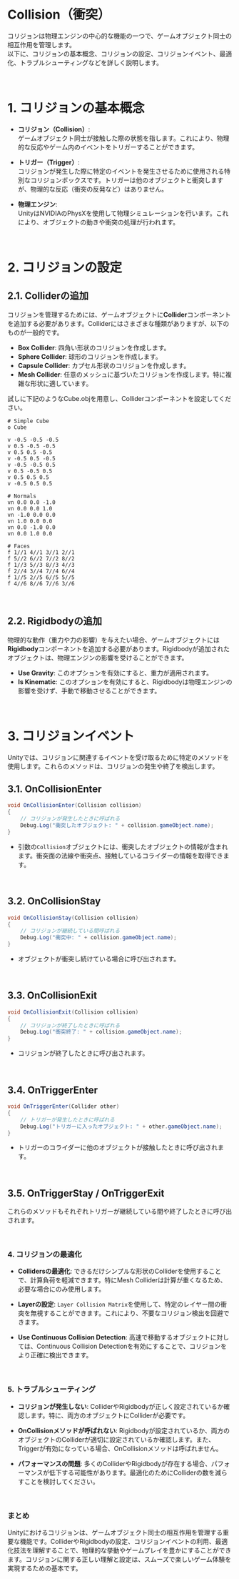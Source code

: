 # Collision（衝突）

コリジョンは物理エンジンの中心的な機能の一つで、ゲームオブジェクト同士の相互作用を管理します。  
以下に、コリジョンの基本概念、コリジョンの設定、コリジョンイベント、最適化、トラブルシューティングなどを詳しく説明します。

<br>

# 1. コリジョンの基本概念

- **コリジョン（Collision）**:  
ゲームオブジェクト同士が接触した際の状態を指します。これにより、物理的な反応やゲーム内のイベントをトリガーすることができます。

- **トリガー（Trigger）**:  
コリジョンが発生した際に特定のイベントを発生させるために使用される特別なコリジョンボックスです。トリガーは他のオブジェクトと衝突しますが、物理的な反応（衝突の反発など）はありません。

- **物理エンジン**:  
UnityはNVIDIAのPhysXを使用して物理シミュレーションを行います。これにより、オブジェクトの動きや衝突の処理が行われます。

<br>

# 2. コリジョンの設定

## 2.1. Colliderの追加

コリジョンを管理するためには、ゲームオブジェクトに**Collider**コンポーネントを追加する必要があります。Colliderにはさまざまな種類がありますが、以下のものが一般的です。

- **Box Collider**: 四角い形状のコリジョンを作成します。
- **Sphere Collider**: 球形のコリジョンを作成します。
- **Capsule Collider**: カプセル形状のコリジョンを作成します。
- **Mesh Collider**: 任意のメッシュに基づいたコリジョンを作成します。特に複雑な形状に適しています。


試しに下記のようなCube.objを用意し、Colliderコンポーネントを設定してください。

```obj
# Simple Cube
o Cube

v -0.5 -0.5 -0.5
v 0.5 -0.5 -0.5
v 0.5 0.5 -0.5
v -0.5 0.5 -0.5
v -0.5 -0.5 0.5
v 0.5 -0.5 0.5
v 0.5 0.5 0.5
v -0.5 0.5 0.5

# Normals
vn 0.0 0.0 -1.0
vn 0.0 0.0 1.0
vn -1.0 0.0 0.0
vn 1.0 0.0 0.0
vn 0.0 -1.0 0.0
vn 0.0 1.0 0.0

# Faces
f 1//1 4//1 3//1 2//1
f 5//2 6//2 7//2 8//2
f 1//3 5//3 8//3 4//3
f 2//4 3//4 7//4 6//4
f 1//5 2//5 6//5 5//5
f 4//6 8//6 7//6 3//6
```



<br>

## 2.2. Rigidbodyの追加

物理的な動作（重力や力の影響）を与えたい場合、ゲームオブジェクトには**Rigidbody**コンポーネントを追加する必要があります。Rigidbodyが追加されたオブジェクトは、物理エンジンの影響を受けることができます。

- **Use Gravity**: このオプションを有効にすると、重力が適用されます。
- **Is Kinematic**: このオプションを有効にすると、Rigidbodyは物理エンジンの影響を受けず、手動で移動させることができます。

<br>

# 3. コリジョンイベント

Unityでは、コリジョンに関連するイベントを受け取るために特定のメソッドを使用します。これらのメソッドは、コリジョンの発生や終了を検出します。

## 3.1. OnCollisionEnter

```csharp
void OnCollisionEnter(Collision collision)
{
    // コリジョンが発生したときに呼ばれる
    Debug.Log("衝突したオブジェクト: " + collision.gameObject.name);
}
```

- 引数の`Collision`オブジェクトには、衝突したオブジェクトの情報が含まれます。衝突面の法線や衝突点、接触しているコライダーの情報を取得できます。

<br>

## 3.2. OnCollisionStay

```csharp
void OnCollisionStay(Collision collision)
{
    // コリジョンが継続している間呼ばれる
    Debug.Log("衝突中: " + collision.gameObject.name);
}
```

- オブジェクトが衝突し続けている場合に呼び出されます。

<br>

## 3.3. OnCollisionExit

```csharp
void OnCollisionExit(Collision collision)
{
    // コリジョンが終了したときに呼ばれる
    Debug.Log("衝突終了: " + collision.gameObject.name);
}
```

- コリジョンが終了したときに呼び出されます。

<br>

## 3.4. OnTriggerEnter

```csharp
void OnTriggerEnter(Collider other)
{
    // トリガーが発生したときに呼ばれる
    Debug.Log("トリガーに入ったオブジェクト: " + other.gameObject.name);
}
```

- トリガーのコライダーに他のオブジェクトが接触したときに呼び出されます。

<br>

## 3.5. OnTriggerStay / OnTriggerExit

これらのメソッドもそれぞれトリガーが継続している間や終了したときに呼び出されます。

<br>

### 4. コリジョンの最適化

- **Collidersの最適化**: できるだけシンプルな形状のColliderを使用することで、計算負荷を軽減できます。特にMesh Colliderは計算が重くなるため、必要な場合にのみ使用します。

- **Layerの設定**: `Layer Collision Matrix`を使用して、特定のレイヤー間の衝突を無視することができます。これにより、不要なコリジョン検出を回避できます。

- **Use Continuous Collision Detection**: 高速で移動するオブジェクトに対しては、Continuous Collision Detectionを有効にすることで、コリジョンをより正確に検出できます。


<br>

### 5. トラブルシューティング

- **コリジョンが発生しない**: ColliderやRigidbodyが正しく設定されているか確認します。特に、両方のオブジェクトにColliderが必要です。

- **OnCollisionメソッドが呼ばれない**: Rigidbodyが設定されているか、両方のオブジェクトのColliderが適切に設定されているか確認します。また、Triggerが有効になっている場合、OnCollisionメソッドは呼ばれません。

- **パフォーマンスの問題**: 多くのColliderやRigidbodyが存在する場合、パフォーマンスが低下する可能性があります。最適化のためにColliderの数を減らすことを検討してください。

<br>

### まとめ

Unityにおけるコリジョンは、ゲームオブジェクト同士の相互作用を管理する重要な機能です。ColliderやRigidbodyの設定、コリジョンイベントの利用、最適化技法を理解することで、物理的な挙動やゲームプレイを豊かにすることができます。コリジョンに関する正しい理解と設定は、スムーズで楽しいゲーム体験を実現するための基本です。